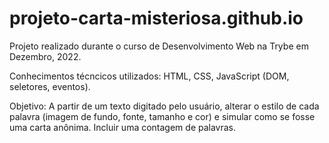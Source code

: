 # projeto-carta-misteriosa.github.io

Projeto realizado durante o curso de Desenvolvimento Web na Trybe em Dezembro, 2022.

Conhecimentos técncicos utilizados: HTML, CSS, JavaScript (DOM, seletores, eventos).

Objetivo: A partir de um texto digitado pelo usuário, alterar o estilo de cada palavra (imagem de fundo, fonte, tamanho e cor) e simular como se fosse uma carta anônima. Incluir uma contagem de palavras.